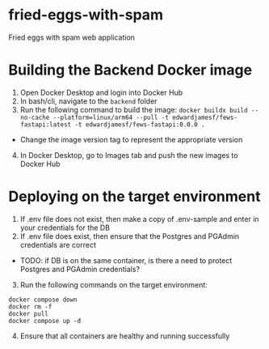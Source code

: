 # fried-eggs-with-spam
Fried eggs with spam web application

# Building the Backend Docker image
1. Open Docker Desktop and login into Docker Hub
2. In bash/cli, navigate to the `backend` folder
3. Run the following command to build the image: `docker buildx build --no-cache --platform=linux/arm64 --pull -t edwardjamesf/fews-fastapi:latest -t edwardjamesf/fews-fastapi:0.0.0 .`
  - Change the image version tag to represent the appropriate version
4. In Docker Desktop, go to Images tab and push the new images to Docker Hub

# Deploying on the target environment
1. If .env file does not exist, then make a copy of .env-sample and enter in your credentials for the DB
2. If .env file does exist, then ensure that the Postgres and PGAdmin credentials are correct
  - TODO: if DB is on the same container, is there a need to protect Postgres and PGAdmin credentials?
3. Run the following commands on the target environment:
```
docker compose down
docker rm -f
docker pull
docker compose up -d
```
4. Ensure that all containers are healthy and running successfully
